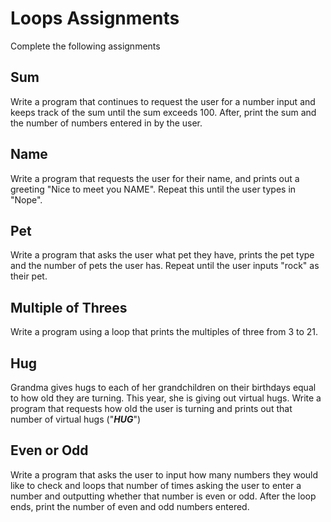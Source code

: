 # Loops Assignments

Complete the following assignments

## Sum

Write a program that continues to request the user for a number input and keeps track of the sum until the sum exceeds 100. After, print the sum and the number of numbers entered in by the user.

## Name

Write a program that requests the user for their name, and prints out a greeting "Nice to meet you NAME". Repeat this until the user types in "Nope".

## Pet

Write a program that asks the user what pet they have, prints the pet type and the number of pets the user has.
Repeat until the user inputs "rock" as their pet.

## Multiple of Threes

Write a program using a loop that prints the multiples of three from 3 to 21.

## Hug

Grandma gives hugs to each of her grandchildren on their birthdays equal to how old they are turning. This year, she is giving out virtual hugs. Write a program that requests how old the user is turning and prints out that number of virtual hugs ("***HUG***")

## Even or Odd

Write a program that asks the user to input how many numbers they would like to check and loops that number of times asking the user to enter a number and outputting whether that number is even or odd. After the loop ends, print the number of even and odd numbers entered.